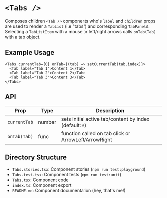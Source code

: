 # `<Tabs />`

Composes children `<Tab />` components who's `label` and `children` props are used to
render a `TabList` (i.e "tabs") and corresponding `TabPanel`s. Selecting a `TabListItem`
with a mouse or left/right arrows calls `onTab(Tab)` with a tab object.

## Example Usage

```tsx
<Tabs currentTab={0} onTab={(tab) => setCurrentTab(tab.index)}>
  <Tab label="Tab 1">Content 1</Tab>
  <Tab label="Tab 2">Content 2</Tab>
  <Tab label="Tab 3">Content 3</Tab>
</Tabs>
```

## API

| Prop         | Type   | Description                                             |
| ------------ | ------ | ------------------------------------------------------- |
| `currentTab` | number | sets initial active tab/content by index (default: `0`) |
| `onTab(Tab)` | func   | function called on tab click or ArrowLeft/ArrowRight    |

## Directory Structure

- `Tabs.stories.tsx`: Component stories (`npm run test:playground`)
- `Tabs.test.tsx`: Component tests (`npm run test:unit`)
- `Tabs.tsx`: Component code
- `index.ts`: Component export
- `README.md`: Component documentation (hey, that's me!)
